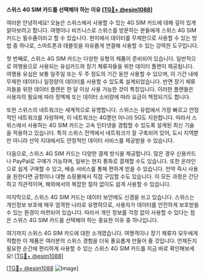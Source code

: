 **스위스 4G SIM 카드를 선택해야 하는 이유 [[TG💪+ @esim1088](https://t.me/s/esim1088)]**

여러분 안녕하세요! 오늘은 스위스에서 사용할 수 있는 4G SIM 카드에 대해 깊이 있게 알아보려고 합니다. 여행이나 비즈니스로 스위스를 방문하는 분들에게 스위스 4G SIM 카드는 필수품이라고 할 수 있습니다. 현지에서 데이터를 무제한으로 사용할 수 있는 방법 중 하나로, 스마트폰과 태블릿을 자유롭게 연결해 사용할 수 있는 강력한 도구입니다.

첫 번째로, 스위스 4G SIM 카드는 다양한 유형의 제품이 준비되어 있습니다. 일반적으로 여행용으로 사용되는 유심카드와 장기 체류자들을 위한 데이터 플랜이 제공됩니다. 여행용 유심은 보통 일주일 또는 두 주 정도의 기간 동안 사용할 수 있으며, 이 기간 내에 무제한 데이터나 일정량의 데이터를 사용할 수 있도록 설계되었습니다. 반면 장기 체류자들을 위한 데이터 플랜은 한 달 이상 사용 가능한 것이 특징입니다. 이러한 플랜들은 사용자의 필요에 따라 정액제 또는 데이터 소비량에 따라 요금이 책정되기도 합니다.

또한 스위스의 네트워크는 세계적으로 유명합니다. 스위스는 유럽에서 가장 빠르고 안정적인 네트워크를 자랑하며, 이 네트워크는 4G뿐만 아니라 5G도 지원합니다. 따라서 스위스에서 사용하는 4G SIM 카드는 고속 인터넷을 경험할 수 있도록 설계된 최신 기술을 적용하고 있습니다. 특히 스위스 전역에서 네트워크가 잘 구축되어 있어, 도시 지역뿐만 아니라 산악 지대에서도 안정적인 데이터 서비스를 제공받을 수 있습니다.

다음으로, 스위스 4G SIM 카드는 다양한 결제 방식을 제공합니다. 많은 경우 신용카드나 PayPal로 구매가 가능하며, 일부는 현지 통화로 결제할 수도 있습니다. 또한 온라인으로 쉽게 구매할 수 있고, 배송 서비스를 통해 편하게 받을 수 있습니다. 만약 즉시 사용을 원한다면 공항이나 대형 쇼핑몰에서 직접 구입할 수도 있습니다. 이 모든 과정은 간단하고 직관적이며, 해외에서의 복잡한 절차 없이도 쉽게 사용할 수 있습니다.

마지막으로, 스위스 4G SIM 카드는 데이터 보안에도 신경을 쓰고 있습니다. 스위스는 개인정보 보호에 매우 엄격한 나라로 유명하므로, 사용자가 데이터를 안전하게 보호받을 수 있는 환경이 마련되어 있습니다. 따라서 개인 정보를 걱정 없이 사용할 수 있다는 점은 스위스 4G SIM 카드를 선택해야 하는 중요한 이유 중 하나입니다.

여기까지 스위스 4G SIM 카드에 대한 소개였습니다. 여행객이나 장기 체류자 모두에게 적합한 이 제품은 여러분의 스위스 경험을 더욱 풍요롭게 만들어 줄 것입니다. 언제든지 필요한 순간에 편리하게 사용할 수 있는 스위스 4G SIM 카드를 지금 바로 확인해보세요! [[TG💪+ @esim1088](https://t.me/s/esim1088)]

[[TG💪+ @esim1088](https://t.me/s/esim1088) ![Image](https://i.postimg.cc/Y0z9fWf4/image.png)]